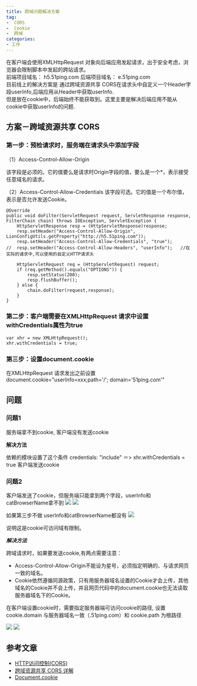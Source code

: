 ```yaml
---
title: 跨域问题解决方案
tag:
-  CORS
-  Cookie
-  跨域
categories:
- 工作
---
```


在客户端会使用XMLHttpRequest 对象向后端应用发起请求，出于安全考虑，浏览器会限制脚本中发起的跨站请求。    
前端项目域名： h5.51ping.com   后端项目域名： e.51ping.com    
目前线上的解决方案是  通过跨域资源共享 CORS在请求头中自定义一个Header字段userInfo,后端应用从Header中获取userInfo.       
但是放在cookie中，后端始终不能获取到。这里主要是解决后端应用不能从cookie中获取userInfo的问题.
<!-- more -->

## 方案－跨域资源共享 CORS
### 第一步：预检请求时，服务端在请求头中添加字段
 
（1）Access-Control-Allow-Origin
 
该字段是必须的。它的值要么是请求时Origin字段的值，要么是一个*，表示接受任意域名的请求。
 
（2）Access-Control-Allow-Credentials
该字段可选。它的值是一个布尔值，表示是否允许发送Cookie。

	@Override
	public void doFilter(ServletRequest request, ServletResponse response, FilterChain chain) throws IOException, ServletException {
	    HttpServletResponse resp = (HttpServletResponse)response;
	    resp.setHeader("Access-Control-Allow-Origin", LionConfigUtils.getProperty("http://h5.51ping.com"));
	    resp.setHeader("Access-Control-Allow-Credentials", "true");
	//  resp.setHeader("Access-Control-Allow-Headers", "userInfo");   //在实际的请求中,可以使用的自定义HTTP请求头
	
	    HttpServletRequest req = (HttpServletRequest) request;
	    if (req.getMethod().equals("OPTIONS")) {
	        resp.setStatus(200);
	        resp.flushBuffer();
	    } else {
	        chain.doFilter(request,response);
	    }
	}
### 第二步：客户端需要在XMLHttpRequest 请求中设置withCredentials属性为true
	var xhr = new XMLHttpRequest();
	xhr.withCredentials = true;
### 第三步：设置document.cookie
在XMLHttpRequest 请求发出之前设置 
document.cookie="userInfo=xxx;path='/'; domain='51ping.com'"

## 问题
### 问题1  
 服务端拿不到cookie,  客户端没有发送cookie
 
 **解决方法**
 
 依赖的模块设置了这个条件 credentials: "include" ＝> xhr.withCredentials = true  客户端发送cookie
 
### 问题2
客户端发送了cookie，但服务端只能拿到两个字段，userInfo和catBrowserName拿不到
![](/images/CORS/QQ20161017-0@2x.png)
![](/images/CORS/QQ20161017-1@2x.png)

 
如果第三步不做 userInfo和catBrowserName都没有
![](/images/CORS/QQ20161017-2@2x.png)

说明这是cookie可访问域有限制。
 
***解决方法***

跨域请求时，如果要发送cookie,有两点需要注意：

- Access-Control-Allow-Origin不能设为星号，必须指定明确的、与请求网页一致的域名。
- Cookie依然遵循同源政策，只有用服务器域名设置的Cookie才会上传，其他域名的Cookie并不会上传，并且网页代码中的document.cookie也无法读取服务器域名下的Cookie。

在客户端设置cookie时，需要指定服务器端可访问cookie的路径,  设置cookie.domain 与服务器域名一致（.51ping.com）和 cookie.path 为根路径
 
![](/images/CORS/QQ20161017-3@2x.png)
![](/images/CORS/QQ20161017-4@2x.png)

## 参考文章
 
- [HTTP访问控制(CORS)](https://developer.mozilla.org/zh-CN/docs/Web/HTTP/Access_control_CORS#Access-Control-Allow-Headers) 
- [跨域资源共享 CORS 详解](http://www.ruanyifeng.com/blog/2016/04/cors.html) 
- [Document.cookie](https://developer.mozilla.org/en-US/docs/Web/API/Document/cookie)